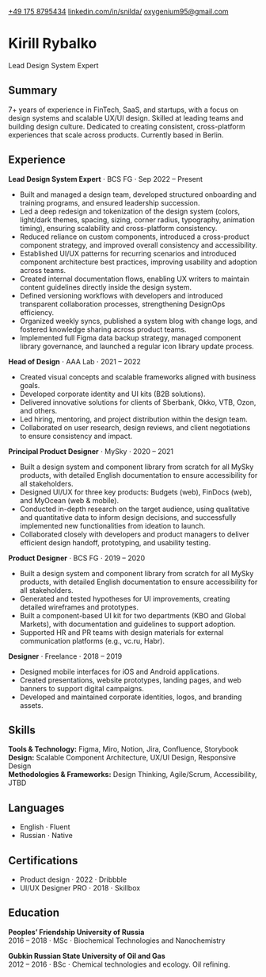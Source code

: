 [+49 175 8795434](callto:+491758795434)
[linkedin.com/in/snilda/](https://linkedin.com/in/snilda/) 
[oxygenium95@gmail.com](mailto:oxygenium95@gmail.com)

# Kirill Rybalko
Lead Design System Expert

## Summary
7+ years of experience in FinTech, SaaS, and startups, with a focus on design systems and scalable UX/UI design. Skilled at leading teams and building design culture. Dedicated to creating consistent, cross-platform experiences that scale across products. Currently based in Berlin.

## Experience

**Lead Design System Expert** ⋅ BCS FG ⋅ Sep 2022 – Present
- Built and managed a design team, developed structured onboarding and training programs, and ensured leadership succession.  
- Led a deep redesign and tokenization of the design system (colors, light/dark themes, spacing, sizing, corner radius, typography, animation timing), ensuring scalability and cross-platform consistency.  
- Reduced reliance on custom components, introduced a cross-product component strategy, and improved overall consistency and accessibility.  
- Established UI/UX patterns for recurring scenarios and introduced component architecture best practices, improving usability and adoption across teams.  
- Created internal documentation flows, enabling UX writers to maintain content guidelines directly inside the design system.  
- Defined versioning workflows with developers and introduced transparent collaboration processes, strengthening DesignOps efficiency.  
- Organized weekly syncs, published a system blog with change logs, and fostered knowledge sharing across product teams.  
- Implemented full Figma data backup strategy, managed component library governance, and launched a regular icon library update process.  

**Head of Design** ⋅ AAA Lab ⋅ 2021 – 2022
- Created visual concepts and scalable frameworks aligned with business goals.  
- Developed corporate identity and UI kits (B2B solutions).  
- Delivered innovative solutions for clients of Sberbank, Okko, VTB, Ozon, and others.  
- Led hiring, mentoring, and project distribution within the design team.  
- Collaborated on user research, design reviews, and client negotiations to ensure consistency and impact.  

**Principal Product Designer** ⋅ MySky ⋅ 2020 – 2021
- Built a design system and component library from scratch for all MySky products, with detailed English documentation to ensure accessibility for all stakeholders.  
- Designed UI/UX for three key products: Budgets (web), FinDocs (web), and MyOcean (web & mobile).  
- Conducted in-depth research on the target audience, using qualitative and quantitative data to inform design decisions, and successfully implemented new functionalities from ideation to launch.  
- Collaborated closely with developers and product managers to deliver efficient design handoff, prototyping, and usability testing.  

**Product Designer** ⋅ BCS FG ⋅ 2019 – 2020
- Built a design system and component library from scratch for all MySky products, with detailed English documentation to ensure accessibility for all stakeholders.  
- Generated and tested hypotheses for UI improvements, creating detailed wireframes and prototypes.  
- Built a component-based UI kit for two departments (KBO and Global Markets), with documentation and guidelines to support adoption.  
- Supported HR and PR teams with design materials for external communication platforms (e.g., vc.ru, Habr).  

**Designer** ⋅ Freelance ⋅ 2018 – 2019
- Designed mobile interfaces for iOS and Android applications.  
- Created presentations, website prototypes, landing pages, and web banners to support digital campaigns.  
- Developed and maintained corporate identities, logos, and branding assets.  

## Skills

**Tools & Technology:** Figma, Miro, Notion, Jira, Confluence, Storybook  
**Design:** Scalable Component Architecture, UX/UI Design, Responsive Design  
**Methodologies & Frameworks:** Design Thinking, Agile/Scrum, Accessibility, JTBD  

## Languages

- English ⋅ Fluent  
- Russian ⋅ Native  

## Certifications

- Product design ⋅ 2022 ⋅ Dribbble  
- UI/UX Designer PRO ⋅ 2018 ⋅ Skillbox  

## Education

**Peoples’ Friendship University of Russia**  
2016 – 2018 ⋅ MSc ⋅ Biochemical Technologies and Nanochemistry  

**Gubkin Russian State University of Oil and Gas**  
2012 – 2016 ⋅ BSc ⋅ Chemical technologies and ecology. Oil refining.

